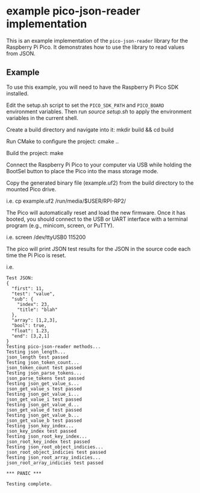 # example pico-json-reader implementation

This is an example implementation of the `pico-json-reader` library for the Raspberry Pi Pico. It demonstrates how to use the library to read values from JSON.


## Example

To use this example, you will need to have the Raspberry Pi Pico SDK installed.

Edit the setup.sh script to set the `PICO_SDK_PATH` and `PICO_BOARD` environment variables. Then run *source setup.sh* to apply the environment variables in the current shell.

Create a build directory and navigate into it: mkdir build && cd build

Run CMake to configure the project: cmake ..

Build the project: make

Connect the Raspberry Pi Pico to your computer via USB while holding the BootSel button to place the Pico into the mass storage mode.

Copy the generated binary file (example.uf2) from the build directory to the mounted Pico drive.

i.e. cp example.uf2 /run/media/$USER/RPI-RP2/

The Pico will automatically reset and load the new firmware. Once it has booted, you should connect to the USB or UART interface with a terminal program (e.g., minicom, screen, or PuTTY).

i.e. screen /dev/ttyUSB0 115200

The pico will print JSON test results for the JSON in the source code each time the Pi Pico is reset.

i.e.
```shell
Test JSON:
{
  "first": 11,
  "test": "value",
  "sub": {
    "index": 23,
    "title": "blah"
  },
  "array": [1,2,3],
  "bool": true,
  "float": 1.23,
  "end": [3,2,1]
}
Testing pico-json-reader methods...
Testing json_length...
json_length test passed
Testing json_token_count...
json_token_count test passed
Testing json_parse_tokens...
json_parse_tokens test passed
Testing json_get_value_s...
json_get_value_s test passed
Testing json_get_value_i...
json_get_value_i test passed
Testing json_get_value_d...
json_get_value_d test passed
Testing json_get_value_b...
json_get_value_b test passed
Testing json_key_index...
json_key_index test passed
Testing json_root_key_index...
json_root_key_index test passed
Testing json_root_object_indicies...
json_root_object_indicies test passed
Testing json_root_array_indicies...
json_root_array_indicies test passed

*** PANIC ***

Testing complete.
```
